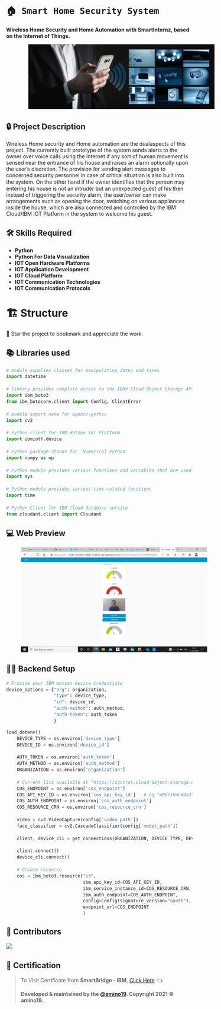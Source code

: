 <h1 align="left">
  <code>🏠 Smart Home Security System</code>
</h1>
<p align="left">
    <strong>Wireless Home Security and Home Automation with SmartInternz, based on the Internet of Things.</strong>
</p>
<p align="left">
    <img style="margin: 0 0 0 60px" src="assets/images/home-security-banner.jpg" alt="home security banner"/>
</p>
<h2 align="left" style="font-weight:bold">🔒 Project Description</h2>
<p align="left">
Wireless Home security and Home automation are the dualaspects of this project. The currently built prototype of the system sends alerts to the owner over voice calls using the Internet if any sort of human movement is sensed near the entrance of his house and raises an alarm optionally upon the user’s discretion. The provision for sending alert messages to concerned security personnel in case of critical situation is also built into the system. On the other hand if the owner identiﬁes that the person may entering his house is not an intruder but an unexpected guest of his then instead of triggering the security alarm, the user/owner can make arrangements such as opening the door, switching on various appliances inside the house, which are also connected and controlled by the IBM Cloud/IBM IOT Platform in the system to welcome his guest.
</p>
<h2 align="left" style="font-weight:bold">🛠️ Skills Required</h2>
  
* **Python**
* **Python For Data Visualization**
* **IOT Open Hardware Platforms**
* **IOT Application Development**
* **IOT Cloud Platform**
* **IOT Communication Technologies**
* **IOT Communication Protocols**

<h1 align="left" style="font-weight:bold">🏗 Structure</h1>

🌟 Star the project to bookmark and appreciate the work.

## 📚 Libraries used

```py
# module supplies classes for manipulating dates and times
import datetime

# library provides complete access to the IBM® Cloud Object Storage API. Endpoints, an API key, and the instance ID must be specified during creation of a service resource or low-level client
import ibm_boto3
from ibm_botocore.client import Config, ClientError

# module import name for opencv-python
import cv2

# Python Client for IBM Watson IoT Platform
import ibmiotf.device

# Python package stands for 'Numerical Python'
import numpy as np

# Python module provides various functions and variables that are used to manipulate different parts of the Python runtime environment
import sys

# Python module provides various time-related functions
import time

# Python Client for IBM Cloud database service
from cloudant.client import Cloudant
```
## 💻 Web Preview

<p align="left">
    <img style="margin: 0 0 0 40px" src="assets/images/web-app.jpg" alt="web application"/>
</p>

## 👨‍💻 Backend Setup

```py
# Provide your IBM Watson Device Credentials
device_options = {"org": organization,
                  "type": device_type,
                  "id": device_id,
                  "auth-method": auth_method,
                  "auth-token": auth_token
                  }
```

```py
load_dotenv()
    DEVICE_TYPE = os.environ['device_type']
    DEVICE_ID = os.environ['device_id']
   
    AUTH_TOKEN = os.environ['auth_token']
    AUTH_METHOD = os.environ['auth_method']
    ORGANIZATION = os.environ['organization']

    # Current list available at "https://control.cloud-object-storage.cloud.ibm.com/v2/endpoints"
    COS_ENDPOINT = os.environ['cos_endpoint']
    COS_API_KEY_ID = os.environ['cos_api_key_id']   # eg "W00YiRnLW4a3fTjMB-oiB-2ySfTrFBIQQWanc--P3byk"
    COS_AUTH_ENDPOINT = os.environ['cos_auth_endpoint']
    COS_RESOURCE_CRN = os.environ['cos_resource_crn']

    video = cv2.VideoCapture(config['video_path'])
    face_classifier = cv2.CascadeClassifier(config['model_path'])
    
    client, device_cli = get_connections(ORGANIZATION, DEVICE_TYPE, DEVICE_ID, AUTH_METHOD,  AUTH_TOKEN)

    client.connect()
    device_cli.connect()

    # Create resource
    cos = ibm_boto3.resource("s3",
                             ibm_api_key_id=COS_API_KEY_ID,
                             ibm_service_instance_id=COS_RESOURCE_CRN,
                             ibm_auth_endpoint=COS_AUTH_ENDPOINT,
                             config=Config(signature_version="oauth"),
                             endpoint_url=COS_ENDPOINT
                             )
```

<h2 align="left" style="font-weight:bold">🌈 Contributors</h2>
<p align="left">
</p>
<p align="left">
<a href="https://github.com/SmartPracticeschool/SPS-7891-Smart-Security-System-for-Homes/graphs/contributors">
  <img src="https://contrib.rocks/image?repo=SmartPracticeschool/SPS-7891-Smart-Security-System-for-Homes" />
</a>
</p>
<h2 align="left" style="font-weight:bold">📰 Certification</h2>

> To Visit Certificate from **SmartBridge - IBM**, <a href = "https://smartinternz.com/badge_projects/certificates/0deb1c54814305ca9ad266f53bc82511"> Click Here</a> 👈
>
> **Developed &amp; maintained by the [@amino19](https://github.com/amino19). Copyright 2021 © amino19.**
